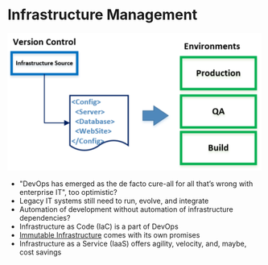 # Infrastructure Management

[![](/assets/iac-overview.png)](http://roadmaptoagile.com/infrastructure-as-code-1)

* "DevOps has emerged as the de facto cure-all for all that’s wrong with enterprise IT", too optimistic?
* Legacy IT systems still need to run, evolve, and integrate
* Automation of development without automation of infrastructure dependencies? 
* Infrastructure as Code \(IaC\) is a part of DevOps
* [Immutable Infrastructure](https://www.hashicorp.com/resources/what-is-mutable-vs-immutable-infrastructure) comes with its own promises
* Infrastructure as a Service \(IaaS\) offers agility, velocity, and, maybe, cost savings







